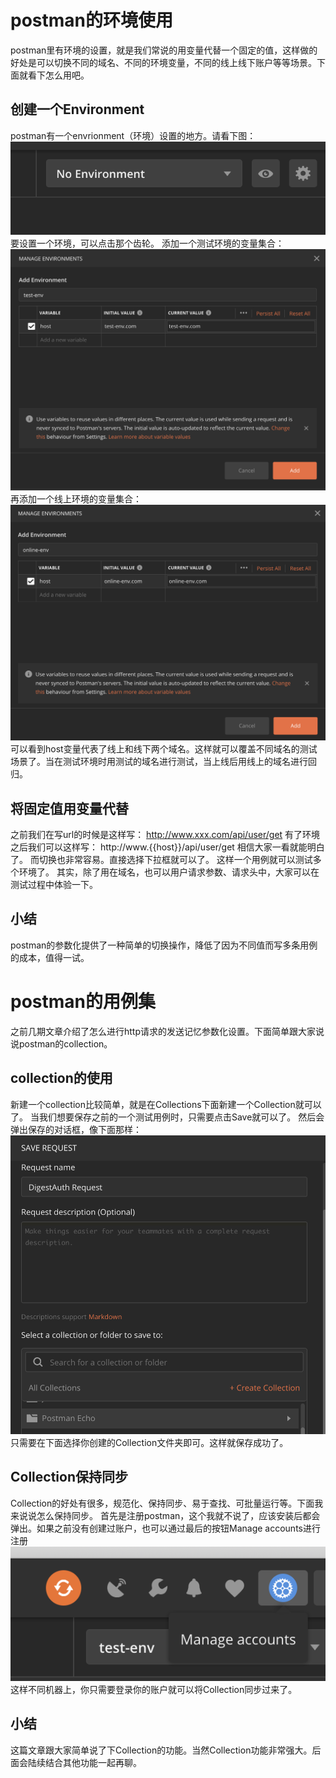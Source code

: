 # postman的环境使用
postman里有环境的设置，就是我们常说的用变量代替一个固定的值，这样做的好处是可以切换不同的域名、不同的环境变量，不同的线上线下账户等等场景。下面就看下怎么用吧。
## 创建一个Environment
postman有一个envrionment（环境）设置的地方。请看下图：
![envrionment（环境）](screenshot/2020-03-01-16-12-28.png)
要设置一个环境，可以点击那个齿轮。
添加一个测试环境的变量集合：
![测试环境](screenshot/2020-03-01-16-14-57.png)
再添加一个线上环境的变量集合：
![线上环境](screenshot/2020-03-01-16-15-27.png)
可以看到host变量代表了线上和线下两个域名。这样就可以覆盖不同域名的测试场景了。当在测试环境时用测试的域名进行测试，当上线后用线上的域名进行回归。
## 将固定值用变量代替
之前我们在写url的时候是这样写：
http://www.xxx.com/api/user/get
有了环境之后我们可以这样写：
http://www.{{host}}/api/user/get
相信大家一看就能明白了。
而切换也非常容易。直接选择下拉框就可以了。
这样一个用例就可以测试多个环境了。
其实，除了用在域名，也可以用户请求参数、请求头中，大家可以在测试过程中体验一下。
## 小结
postman的参数化提供了一种简单的切换操作，降低了因为不同值而写多条用例的成本，值得一试。

# postman的用例集
之前几期文章介绍了怎么进行http请求的发送记忆参数化设置。下面简单跟大家说说postman的collection。
## collection的使用
新建一个collection比较简单，就是在Collections下面新建一个Collection就可以了。
当我们想要保存之前的一个测试用例时，只需要点击Save就可以了。
然后会弹出保存的对话框，像下面那样：
![保存的对话框](screenshot/2020-03-01-16-25-12.png)
只需要在下面选择你创建的Collection文件夹即可。这样就保存成功了。
## Collection保持同步
Collection的好处有很多，规范化、保持同步、易于查找、可批量运行等。下面我来说说怎么保持同步。
首先是注册postman，这个我就不说了，应该安装后都会弹出。如果之前没有创建过账户，也可以通过最后的按钮Manage accounts进行注册
![Collection保持同步](screenshot/2020-03-01-16-26-09.png)
这样不同机器上，你只需要登录你的账户就可以将Collection同步过来了。
## 小结
这篇文章跟大家简单说了下Collection的功能。当然Collection功能非常强大。后面会陆续结合其他功能一起再聊。
